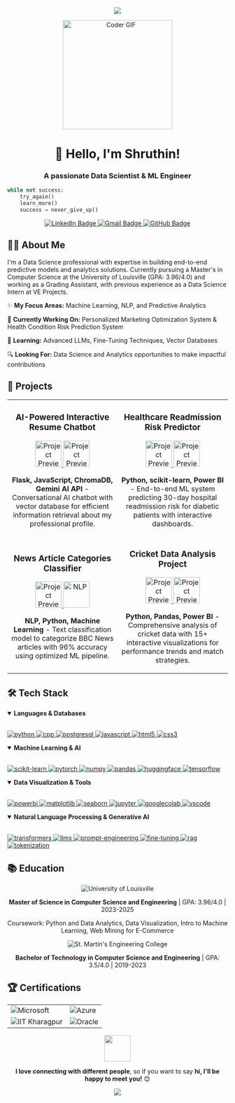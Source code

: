 <!-- Dark theme header with typing animation -->
<p align="center">
  <img src="https://readme-typing-svg.demolab.com?font=Fira+Code&weight=600&size=25&pause=1000&color=F75C7E&center=true&vCenter=true&random=false&width=435&lines=Hello%2C+World!;I'm+Shruthin+Reddy;Data+Scientist;ML+Engineer;Problem+Solver" />
</p>

<div align="center">
  <img src="https://media.giphy.com/media/SWoSkN6DxTszqIKEqv/giphy.gif" alt="Coder GIF" height="250">
</div>

<!-- Simple stylish intro -->
<h1 align="center">👋 Hello, I'm Shruthin!</h1>
<h3 align="center">A passionate Data Scientist & ML Engineer</h3>

<!-- Simple motivational code -->
```python
while not success:
    try_again()
    learn_more()
    success = never_give_up()
```

<!-- Social badges -->
<p align="center">
  <a href="https://www.linkedin.com/in/shruthinreddysainapuram/">
    <img src="https://img.shields.io/badge/LinkedIn-0077B5?style=for-the-badge&logo=linkedin&logoColor=white" alt="LinkedIn Badge">
  </a>
  <a href="mailto:shruthinreddysainapuram@gmail.com">
    <img src="https://img.shields.io/badge/Gmail-D14836?style=for-the-badge&logo=gmail&logoColor=white" alt="Gmail Badge">
  </a>
  <a href="https://github.com/shruthinreddysainapuram">
    <img src="https://img.shields.io/badge/GitHub-100000?style=for-the-badge&logo=github&logoColor=white" alt="GitHub Badge">
  </a>
</p>

<!-- About Me Section with simplified description -->
<h2>👨‍💻 About Me</h2>

<p>
I'm a Data Science professional with expertise in building end-to-end predictive models and analytics solutions. Currently pursuing a Master's in Computer Science at the University of Louisville (GPA: 3.96/4.0) and working as a Grading Assistant, with previous experience as a Data Science Intern at VE Projects.
</p>

<p>
✨ <b>My Focus Areas:</b> Machine Learning, NLP, and Predictive Analytics
</p>

<p>
🔭 <b>Currently Working On:</b> Personalized Marketing Optimization System & Health Condition Risk Prediction System
</p>

<p>
🌱 <b>Learning:</b> Advanced LLMs, Fine-Tuning Techniques, Vector Databases
</p>

<p>
🔍 <b>Looking For:</b> Data Science and Analytics opportunities to make impactful contributions
</p>

## 🚀 Projects

<table>
  <tr>
    <td width="50%">
      <h3 align="center">AI-Powered Interactive Resume Chatbot</h3>
      <div align="center">
        <a href="https://github.com/shruthinreddysainapuram" target="_blank">
          <img src="https://cdn.jsdelivr.net/gh/devicons/devicon/icons/javascript/javascript-original.svg" alt="Project Preview" width="60">
          <img src="https://cdn.jsdelivr.net/gh/devicons/devicon/icons/python/python-original.svg" alt="Project Preview" width="60">
        </a>
        <p><strong>Flask, JavaScript, ChromaDB, Gemini AI API</strong> - Conversational AI chatbot with vector database for efficient information retrieval about my professional profile.</p>
      </div>
    </td>
    <td width="50%">
      <h3 align="center">Healthcare Readmission Risk Predictor</h3>
      <div align="center">
        <a href="https://github.com/shruthinreddysainapuram" target="_blank">
          <img src="https://cdn.jsdelivr.net/gh/devicons/devicon/icons/python/python-original.svg" alt="Project Preview" width="60">
          <img src="https://cdn.jsdelivr.net/gh/devicons/devicon/icons/pandas/pandas-original.svg" alt="Project Preview" width="60">
        </a>
        <p><strong>Python, scikit-learn, Power BI</strong> - End-to-end ML system predicting 30-day hospital readmission risk for diabetic patients with interactive dashboards.</p>
      </div>
    </td>
  </tr>
  <tr>
    <td width="50%">
      <h3 align="center">News Article Categories Classifier</h3>
      <div align="center">
        <a href="https://github.com/shruthinreddysainapuram" target="_blank">
          <img src="https://cdn.jsdelivr.net/gh/devicons/devicon/icons/python/python-original.svg" alt="Project Preview" width="60">
          <img src="https://img.icons8.com/color/96/000000/artificial-intelligence.png" alt="NLP" width="60"/>
        </a>
        <p><strong>NLP, Python, Machine Learning</strong> - Text classification model to categorize BBC News articles with 96% accuracy using optimized ML pipeline.</p>
      </div>
    </td>
    <td width="50%">
      <h3 align="center">Cricket Data Analysis Project</h3>
      <div align="center">
        <a href="https://github.com/shruthinreddysainapuram" target="_blank">
          <img src="https://cdn.jsdelivr.net/gh/devicons/devicon/icons/python/python-original.svg" alt="Project Preview" width="60">
          <img src="https://cdn.jsdelivr.net/gh/devicons/devicon/icons/pandas/pandas-original.svg" alt="Project Preview" width="60">
        </a>
        <p><strong>Python, Pandas, Power BI</strong> - Comprehensive analysis of cricket data with 15+ interactive visualizations for performance trends and match strategies.</p>
      </div>
    </td>
  </tr>
</table>

## 🛠️ Tech Stack

<details open>
<summary><b>Languages & Databases</b></summary>
<br>
<p align="left">
  <a href="https://www.python.org" target="_blank">
    <img src="https://img.shields.io/badge/Python-3776AB?style=for-the-badge&logo=python&logoColor=white" alt="python"/>
  </a>
  <a href="https://isocpp.org/" target="_blank">
    <img src="https://img.shields.io/badge/C++-00599C?style=for-the-badge&logo=cplusplus&logoColor=white" alt="cpp"/>
  </a>
  <a href="https://www.postgresql.org/" target="_blank">
    <img src="https://img.shields.io/badge/PostgreSQL-4169E1?style=for-the-badge&logo=postgresql&logoColor=white" alt="postgresql"/>
  </a>
  <a href="https://developer.mozilla.org/en-US/docs/Web/JavaScript" target="_blank">
    <img src="https://img.shields.io/badge/JavaScript-F7DF1E?style=for-the-badge&logo=javascript&logoColor=black" alt="javascript"/>
  </a>
  <a href="https://www.w3.org/html/" target="_blank">
    <img src="https://img.shields.io/badge/HTML5-E34F26?style=for-the-badge&logo=html5&logoColor=white" alt="html5"/>
  </a>
  <a href="https://www.w3schools.com/css/" target="_blank">
    <img src="https://img.shields.io/badge/CSS3-1572B6?style=for-the-badge&logo=css3&logoColor=white" alt="css3"/>
  </a>
</p>
</details>

<details open>
<summary><b>Machine Learning & AI</b></summary>
<br>
<p align="left">
  <a href="https://scikit-learn.org/" target="_blank">
    <img src="https://img.shields.io/badge/scikit--learn-F7931E?style=for-the-badge&logo=scikit-learn&logoColor=white" alt="scikit-learn"/>
  </a>
  <a href="https://pytorch.org/" target="_blank">
    <img src="https://img.shields.io/badge/PyTorch-EE4C2C?style=for-the-badge&logo=pytorch&logoColor=white" alt="pytorch"/>
  </a>
  <a href="https://numpy.org/" target="_blank">
    <img src="https://img.shields.io/badge/NumPy-013243?style=for-the-badge&logo=numpy&logoColor=white" alt="numpy"/>
  </a>
  <a href="https://pandas.pydata.org/" target="_blank">
    <img src="https://img.shields.io/badge/pandas-150458?style=for-the-badge&logo=pandas&logoColor=white" alt="pandas"/>
  </a>
  <a href="https://huggingface.co/" target="_blank">
    <img src="https://img.shields.io/badge/Hugging%20Face-FF9D00?style=for-the-badge&logo=huggingface&logoColor=white" alt="huggingface"/>
  </a>
  <a href="https://www.tensorflow.org/" target="_blank">
    <img src="https://img.shields.io/badge/TensorFlow-FF6F00?style=for-the-badge&logo=tensorflow&logoColor=white" alt="tensorflow"/>
  </a>
</p>
</details>

<details open>
<summary><b>Data Visualization & Tools</b></summary>
<br>
<p align="left">
  <a href="https://powerbi.microsoft.com/" target="_blank">
    <img src="https://img.shields.io/badge/Power%20BI-F2C811?style=for-the-badge&logo=powerbi&logoColor=black" alt="powerbi"/>
  </a>
  <a href="https://matplotlib.org/" target="_blank">
    <img src="https://img.shields.io/badge/Matplotlib-11557c?style=for-the-badge&logo=python&logoColor=white" alt="matplotlib"/>
  </a>
  <a href="https://seaborn.pydata.org/" target="_blank">
    <img src="https://img.shields.io/badge/Seaborn-3776AB?style=for-the-badge&logo=python&logoColor=white" alt="seaborn"/>
  </a>
  <a href="https://jupyter.org/" target="_blank">
    <img src="https://img.shields.io/badge/Jupyter-F37626?style=for-the-badge&logo=jupyter&logoColor=white" alt="jupyter"/>
  </a>
  <a href="https://colab.research.google.com/" target="_blank">
    <img src="https://img.shields.io/badge/Google%20Colab-F9AB00?style=for-the-badge&logo=googlecolab&logoColor=white" alt="googlecolab"/>
  </a>
  <a href="https://code.visualstudio.com/" target="_blank">
    <img src="https://img.shields.io/badge/VSCode-007ACC?style=for-the-badge&logo=visualstudiocode&logoColor=white" alt="vscode"/>
  </a>
</p>
</details>

<details open>
<summary><b>Natural Language Processing & Generative AI</b></summary>
<br>
<p align="left">
  <a href="#" target="_blank">
    <img src="https://img.shields.io/badge/Transformers-FF6F00?style=for-the-badge&logoColor=white" alt="transformers"/>
  </a>
  <a href="#" target="_blank">
    <img src="https://img.shields.io/badge/LLMs-00FFFF?style=for-the-badge&logoColor=white" alt="llms"/>
  </a>
  <a href="#" target="_blank">
    <img src="https://img.shields.io/badge/Prompt%20Engineering-FF00FF?style=for-the-badge&logoColor=white" alt="prompt-engineering"/>
  </a>
  <a href="#" target="_blank">
    <img src="https://img.shields.io/badge/Fine--Tuning-7F00FF?style=for-the-badge&logoColor=white" alt="fine-tuning"/>
  </a>
  <a href="#" target="_blank">
    <img src="https://img.shields.io/badge/RAG-00FF00?style=for-the-badge&logoColor=black" alt="rag"/>
  </a>
  <a href="#" target="_blank">
    <img src="https://img.shields.io/badge/Tokenization-FFA500?style=for-the-badge&logoColor=white" alt="tokenization"/>
  </a>
</p>
</details>

## 📚 Education

<div align="center">
  <img src="https://img.shields.io/badge/University%20of%20Louisville-AD0000?style=for-the-badge&logoColor=white" alt="University of Louisville"/>
  <p><b>Master of Science in Computer Science and Engineering</b> | GPA: 3.96/4.0 | 2023-2025</p>
  <p>Coursework: Python and Data Analytics, Data Visualization, Intro to Machine Learning, Web Mining for E-Commerce</p>
  
  <img src="https://img.shields.io/badge/St.%20Martin's%20Engineering%20College-0078D4?style=for-the-badge&logoColor=white" alt="St. Martin's Engineering College"/>
  <p><b>Bachelor of Technology in Computer Science and Engineering</b> | GPA: 3.5/4.0 | 2019-2023</p>
</div>

## 🏆 Certifications

<div align="center">
  <table>
    <tr>
      <td><img src="https://img.shields.io/badge/Microsoft-Power%20BI%20Data%20Analyst-0078D4?style=for-the-badge&logo=microsoft&logoColor=white" alt="Microsoft"/></td>
      <td><img src="https://img.shields.io/badge/Microsoft-Azure%20Fundamentals-0078D4?style=for-the-badge&logo=microsoftazure&logoColor=white" alt="Azure"/></td>
    </tr>
    <tr>
      <td><img src="https://img.shields.io/badge/IIT%20Kharagpur-AI%20Applications-5C068C?style=for-the-badge&logoColor=white" alt="IIT Kharagpur"/></td>
      <td><img src="https://img.shields.io/badge/Oracle-Generative%20AI%20Certified-F80000?style=for-the-badge&logo=oracle&logoColor=white" alt="Oracle"/></td>
    </tr>
  </table>
</div>

<!-- Contact section -->
<div align="center">
  <img src="https://media.giphy.com/media/LnQjpWaON8nhr21vNW/giphy.gif" width="60">
  <p><b>I love connecting with different people</b>, so if you want to say <b>hi, I'll be happy to meet you!</b> 😊</p>
</div>

<!-- Footer -->
<p align="center">
  <img src="https://capsule-render.vercel.app/api?type=waving&color=gradient&height=100&section=footer"/>
</p>
